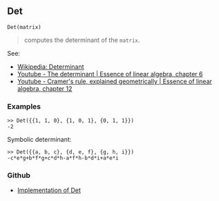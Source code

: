 ## Det

```
Det(matrix)
```

> computes the determinant of the `matrix`.

See:
* [Wikipedia: Determinant](https://en.wikipedia.org/wiki/Determinant)
* [Youtube - The determinant | Essence of linear algebra, chapter 6](https://youtu.be/Ip3X9LOh2dk)
* [Youtube - Cramer's rule, explained geometrically | Essence of linear algebra, chapter 12](https://youtu.be/jBsC34PxzoM)

### Examples

```
>> Det({{1, 1, 0}, {1, 0, 1}, {0, 1, 1}})
-2
```

Symbolic determinant:

```
>> Det({{a, b, c}, {d, e, f}, {g, h, i}})
-c*e*g+b*f*g+c*d*h-a*f*h-b*d*i+a*e*i 
```

### Github

* [Implementation of Det](https://github.com/axkr/symja_android_library/blob/master/symja_android_library/matheclipse-core/src/main/java/org/matheclipse/core/builtin/LinearAlgebra.java#L938) 
